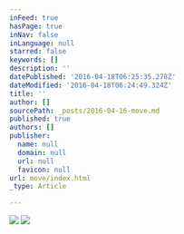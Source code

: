 ```yaml
---
inFeed: true
hasPage: true
inNav: false
inLanguage: null
starred: false
keywords: []
description: ''
datePublished: '2016-04-18T06:25:35.278Z'
dateModified: '2016-04-18T06:24:49.324Z'
title: ''
author: []
sourcePath: _posts/2016-04-16-move.md
published: true
authors: []
publisher:
  name: null
  domain: null
  url: null
  favicon: null
url: move/index.html
_type: Article

---
```

![](https://the-grid-user-content.s3-us-west-2.amazonaws.com/fbd20fc2-0219-4b6c-8ff0-ae378c9a51fa.jpg)
![](https://s3-us-west-2.amazonaws.com/the-grid-img/p/f6b5ad9cfb8e39350802fa22fdf3c3fd3030393b.jpg)